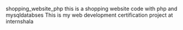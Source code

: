 shopping_website_php
this is a  shopping website code  with php and mysqldatabses
This is my web development certification project at internshala

